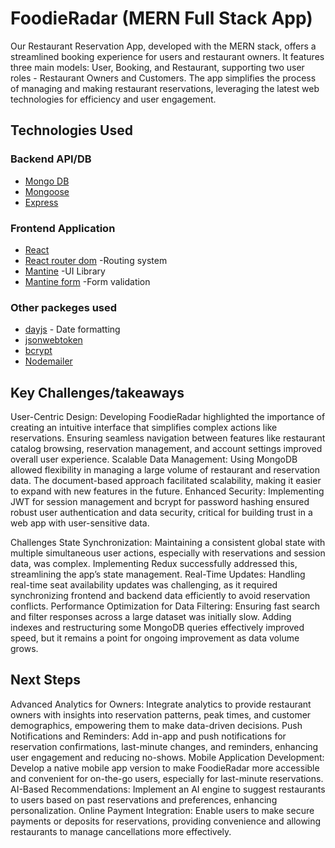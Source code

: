 # FoodieRadar (MERN Full Stack App)
Our Restaurant Reservation App, developed with the MERN stack, offers a streamlined booking experience for users and restaurant owners. It features three main models: User, Booking, and Restaurant, supporting two user roles - Restaurant Owners and Customers. The app simplifies the process of managing and making restaurant reservations, leveraging the latest web technologies for efficiency and user engagement.


## Technologies Used
### Backend API/DB
* [Mongo DB](https://www.mongodb.com/)
* [Mongoose](https://mongoosejs.com/)
* [Express](https://expressjs.com/)

### Frontend Application
* [React](https://react.dev/)
* [React router dom](https://reactrouter.com/en/main) -Routing system
* [Mantine](https://mantine.dev/) -UI Library
* [Mantine form](https://mantine.dev/form/use-form/) -Form validation

### Other packeges used
* [dayjs](https://www.npmjs.com/package/dayjs) - Date formatting
* [jsonwebtoken](https://www.npmjs.com/package/jsonwebtoken)
* [bcrypt](https://www.npmjs.com/package/bcrypt)
* [Nodemailer](https://nodemailer.com/)

## Key Challenges/takeaways
User-Centric Design: Developing FoodieRadar highlighted the importance of creating an intuitive interface that simplifies complex actions like reservations. Ensuring seamless navigation between features like restaurant catalog browsing, reservation management, and account settings improved overall user experience.
Scalable Data Management: Using MongoDB allowed flexibility in managing a large volume of restaurant and reservation data. The document-based approach facilitated scalability, making it easier to expand with new features in the future.
Enhanced Security: Implementing JWT for session management and bcrypt for password hashing ensured robust user authentication and data security, critical for building trust in a web app with user-sensitive data.

Challenges
State Synchronization: Maintaining a consistent global state with multiple simultaneous user actions, especially with reservations and session data, was complex. Implementing Redux successfully addressed this, streamlining the app’s state management.
Real-Time Updates: Handling real-time seat availability updates was challenging, as it required synchronizing frontend and backend data efficiently to avoid reservation conflicts.
Performance Optimization for Data Filtering: Ensuring fast search and filter responses across a large dataset was initially slow. Adding indexes and restructuring some MongoDB queries effectively improved speed, but it remains a point for ongoing improvement as data volume grows.
## Next Steps
Advanced Analytics for Owners: Integrate analytics to provide restaurant owners with insights into reservation patterns, peak times, and customer demographics, empowering them to make data-driven decisions.
Push Notifications and Reminders: Add in-app and push notifications for reservation confirmations, last-minute changes, and reminders, enhancing user engagement and reducing no-shows.
Mobile Application Development: Develop a native mobile app version to make FoodieRadar more accessible and convenient for on-the-go users, especially for last-minute reservations.
AI-Based Recommendations: Implement an AI engine to suggest restaurants to users based on past reservations and preferences, enhancing personalization.
Online Payment Integration: Enable users to make secure payments or deposits for reservations, providing convenience and allowing restaurants to manage cancellations more effectively.
